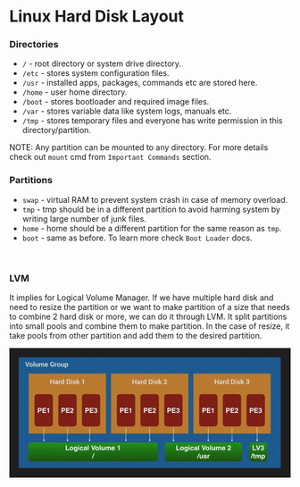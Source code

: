 # Linux Hard Disk Layout
### Directories
- `/` - root directory or system drive directory.
- `/etc` - stores system configuration files.
- `/usr` - installed apps, packages, commands etc are stored here.
- `/home` - user home directory.
- `/boot` - stores bootloader and  required image files.
- `/var` - stores variable data like system logs, manuals etc.
- `/tmp` - stores temporary files and everyone has write permission in this directory/partition.

NOTE:  Any partition can be mounted to any directory. For more details check out `mount` cmd from `Important Commands` section.
<br>

### Partitions
- `swap` - virtual RAM to prevent system crash in case of memory overload.
- `tmp` - tmp should be in a different partition to avoid harming system by writing large number of junk files.
- `home` - home should be a different partition for the same reason as `tmp`.
- `boot` - same as before. To learn more check `Boot Loader` docs.
<br>

### LVM
It implies for Logical Volume Manager. If we have multiple hard disk and need to resize the partition or we want to make partition of a size that needs to combine 2 hard disk or more, we can do it through LVM. It split partitions into small pools and combine them to make partition. In the case of resize, it take pools from other partition and add them to the desired partition.
<center>

![8bfab9ca5beab460c0d540368aaa81c7.png](../../_resources/8bfab9ca5beab460c0d540368aaa81c7.png)
</center>